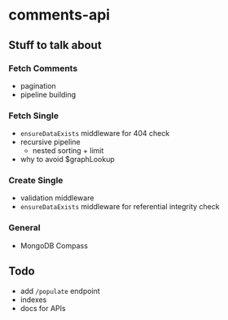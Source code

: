 # comments-api

## Stuff to talk about

### Fetch Comments
- pagination
- pipeline building

### Fetch Single
- `ensureDataExists` middleware for 404 check
- recursive pipeline
    - nested sorting + limit
- why to avoid $graphLookup

### Create Single
- validation middleware
- `ensureDataExists` middleware for referential integrity check

### General
- MongoDB Compass

## Todo
- add `/populate` endpoint
- indexes
- docs for APIs
